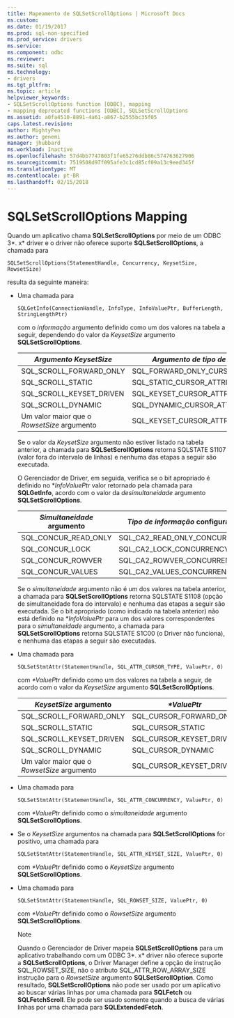 ```yaml
---
title: Mapeamento de SQLSetScrollOptions | Microsoft Docs
ms.custom: 
ms.date: 01/19/2017
ms.prod: sql-non-specified
ms.prod_service: drivers
ms.service: 
ms.component: odbc
ms.reviewer: 
ms.suite: sql
ms.technology:
- drivers
ms.tgt_pltfrm: 
ms.topic: article
helpviewer_keywords:
- SQLSetScrollOptions function [ODBC], mapping
- mapping deprecated functions [ODBC], SQLSetScrollOptions
ms.assetid: a0fa4510-8891-4a61-a867-b2555bc35f05
caps.latest.revision: 
author: MightyPen
ms.author: genemi
manager: jhubbard
ms.workload: Inactive
ms.openlocfilehash: 57d4bb7747803f1fe65276ddb86c574763627906
ms.sourcegitcommit: 7519508d97f095afe3c1cd85cf09a13c9eed345f
ms.translationtype: MT
ms.contentlocale: pt-BR
ms.lasthandoff: 02/15/2018
---
```

# <a name="sqlsetscrolloptions-mapping"></a>SQLSetScrollOptions Mapping
Quando um aplicativo chama **SQLSetScrollOptions** por meio de um ODBC 3*. x* driver e o driver não oferece suporte **SQLSetScrollOptions**, a chamada para  
  
```  
SQLSetScrollOptions(StatementHandle, Concurrency, KeysetSize, RowsetSize)  
```  
  
 resulta da seguinte maneira:  
  
-   Uma chamada para  
  
    ```  
    SQLGetInfo(ConnectionHandle, InfoType, InfoValuePtr, BufferLength, StringLengthPtr)  
    ```  
  
     com o *informação* argumento definido como um dos valores na tabela a seguir, dependendo do valor da *KeysetSize* argumento **SQLSetScrollOptions**.  
  
    |*Argumento KeysetSize*|*Argumento de tipo de informação*|  
    |---------------------------|-------------------------|  
    |SQL_SCROLL_FORWARD_ONLY|SQL_FORWARD_ONLY_CURSOR_ATTRIBUTES2|  
    |SQL_SCROLL_STATIC|SQL_STATIC_CURSOR_ATTRIBUTES2|  
    |SQL_SCROLL_KEYSET_DRIVEN|SQL_KEYSET_CURSOR_ATTRIBUTES2|  
    |SQL_SCROLL_DYNAMIC|SQL_DYNAMIC_CURSOR_ATTRIBUTES2|  
    |Um valor maior que o *RowsetSize* argumento|SQL_KEYSET_CURSOR_ATTRIBUTES2|  
  
     Se o valor da *KeysetSize* argumento não estiver listado na tabela anterior, a chamada para **SQLSetScrollOptions** retorna SQLSTATE S1107 (valor fora do intervalo de linhas) e nenhuma das etapas a seguir são executada.  
  
     O Gerenciador de Driver, em seguida, verifica se o bit apropriado é definido no **InfoValuePtr* valor retornado pela chamada para **SQLGetInfo**, acordo com o valor da *desimultaneidade* argumento **SQLSetScrollOptions**.  
  
    |*Simultaneidade* argumento|*Tipo de informação* configuração|  
    |----------------------------|------------------------|  
    |SQL_CONCUR_READ_ONLY|SQL_CA2_READ_ONLY_CONCURRENCY|  
    |SQL_CONCUR_LOCK|SQL_CA2_LOCK_CONCURRENCY|  
    |SQL_CONCUR_ROWVER|SQL_CA2_ROWVER_CONCURRENCY|  
    |SQL_CONCUR_VALUES|SQL_CA2_VALUES_CONCURRENCY|  
  
     Se o *simultaneidade* argumento não é um dos valores na tabela anterior, a chamada para **SQLSetScrollOptions** retorna SQLSTATE S1108 (opção de simultaneidade fora do intervalo) e nenhuma das etapas a seguir são executada. Se o bit apropriado (como indicado na tabela anterior) não está definido na **InfoValuePtr* para um dos valores correspondentes para o *simultaneidade* argumento, a chamada para  **SQLSetScrollOptions** retorna SQLSTATE S1C00 (o Driver não funciona), e nenhuma das etapas a seguir são executadas.  
  
-   Uma chamada para  
  
    ```  
    SQLSetStmtAttr(StatementHandle, SQL_ATTR_CURSOR_TYPE, ValuePtr, 0)  
    ```  
  
     com  *\*ValuePtr* definido como um dos valores na tabela a seguir, de acordo com o valor da *KeysetSize* argumento **SQLSetScrollOptions**.  
  
    |*KeysetSize* argumento|*\*ValuePtr*|  
    |---------------------------|------------------|  
    |SQL_SCROLL_FORWARD_ONLY|SQL_CURSOR_FORWARD_ONLY|  
    |SQL_SCROLL_STATIC|SQL_CURSOR_STATIC|  
    |SQL_SCROLL_KEYSET_DRIVEN|SQL_CURSOR_KEYSET_DRIVEN|  
    |SQL_SCROLL_DYNAMIC|SQL_CURSOR_DYNAMIC|  
    |Um valor maior que o *RowsetSize* argumento|SQL_CURSOR_KEYSET_DRIVEN|  
  
-   Uma chamada para  
  
    ```  
    SQLSetStmtAttr(StatementHandle, SQL_ATTR_CONCURRENCY, ValuePtr, 0)  
    ```  
  
     com  *\*ValuePtr* definido como o *simultaneidade* argumento **SQLSetScrollOptions**.  
  
-   Se o *KeysetSize* argumentos na chamada para **SQLSetScrollOptions** for positivo, uma chamada para  
  
    ```  
    SQLSetStmtAttr(StatementHandle, SQL_ATTR_KEYSET_SIZE, ValuePtr, 0)  
    ```  
  
     com  *\*ValuePtr* definido como o *KeysetSize* argumento **SQLSetScrollOptions**.  
  
-   Uma chamada para  
  
    ```  
    SQLSetStmtAttr(StatementHandle, SQL_ROWSET_SIZE, ValuePtr, 0)  
    ```  
  
     com  *\*ValuePtr* definido como o *RowsetSize* argumento **SQLSetScrollOptions**.  
  
    > [!NOTE]  
    >  Quando o Gerenciador de Driver mapeia **SQLSetScrollOptions** para um aplicativo trabalhando com um ODBC 3*. x* driver não oferece suporte a **SQLSetScrollOptions**, o Driver Manager define a opção de instrução SQL_ROWSET_SIZE, não o atributo SQL_ATTR_ROW_ARRAY_SIZE instrução para o *RowsetSize* argumento **SQLSetScrollOption**. Como resultado, **SQLSetScrollOptions** não pode ser usado por um aplicativo ao buscar várias linhas por uma chamada para **SQLFetch** ou **SQLFetchScroll**. Ele pode ser usado somente quando a busca de várias linhas por uma chamada para **SQLExtendedFetch**.
